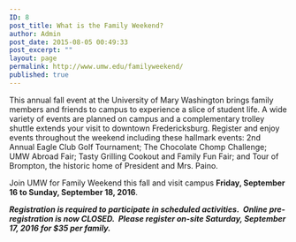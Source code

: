 ```yaml
---
ID: 8
post_title: What is the Family Weekend?
author: Admin
post_date: 2015-08-05 00:49:33
post_excerpt: ""
layout: page
permalink: http://www.umw.edu/familyweekend/
published: true
---
```

This annual fall event at the University of Mary Washington brings family members and friends to campus to experience a slice of student life. A wide variety of events are planned on campus and a complementary trolley shuttle extends your visit to downtown Fredericksburg. Register and enjoy events throughout the weekend including these hallmark events: 2nd Annual Eagle Club Golf Tournament; The Chocolate Chomp Challenge; UMW Abroad Fair; Tasty Grilling Cookout and Family Fun Fair; and Tour of Brompton, the historic home of President and Mrs. Paino.

Join UMW for Family Weekend this fall and visit campus <strong>Friday, September 16 to Sunday, September 18, 2016</strong>.

<em><strong>Registration is required to participate in scheduled activities.  Online pre-registration is now CLOSED.  Please register on-site Saturday, September 17, 2016 for $35 per family.</strong></em>